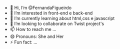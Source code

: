 - 👋 Hi, I’m @FernandaFigueirdo
- 👀 I’m interested in front-end e back-end
- 🌱 I’m currently learning about html,css e javascript
- 💞️ I’m looking to collaborate on Twist project's
- 📫 How to reach me ...
- 😄 Pronouns: She and Her
- ⚡ Fun fact: ...

<!---
FernandaFigueirdo/FernandaFigueirdo is a ✨ special ✨ repository because its `README.md` (this file) appears on your GitHub profile.
You can click the Preview link to take a look at your changes.
--->
